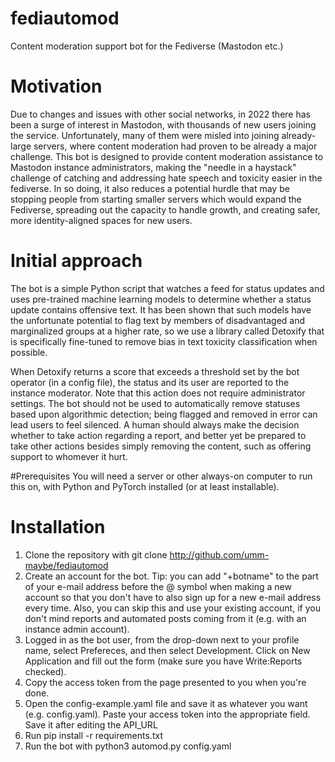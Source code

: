 # fediautomod
Content moderation support bot for the Fediverse (Mastodon etc.)

# Motivation
Due to changes and issues with other social networks, in 2022 there has been a surge of interest in Mastodon, with thousands of new users joining the service.  Unfortunately, many of them were misled into joining already-large servers, where content moderation had proven to be already a major challenge.  This bot is designed to provide content moderation assistance to Mastodon instance administrators, making the "needle in a haystack" challenge of catching  and addressing hate speech and toxicity easier in the fediverse.  In so doing, it also reduces a potential hurdle that may be stopping people from starting smaller servers which would expand the Fediverse, spreading out the capacity to handle growth, and creating safer, more identity-aligned spaces for new users.

# Initial approach
The bot is a simple Python script that watches a feed for status updates and uses pre-trained machine learning models to determine whether a status update contains offensive text.  It has been shown that such models have the unfortunate potential to flag text by members of disadvantaged and marginalized groups at a higher rate, so we use a library called Detoxify that is specifically fine-tuned to remove bias in text toxicity classification when possible.  

When Detoxify returns a score that exceeds a threshold set by the bot operator (in a config file), the status and its user are reported to the instance moderator.  Note that this action does not require administrator settings.  The bot should not be used to automatically remove statuses based upon algorithmic detection; being flagged and removed in error can lead users to feel silenced.  A human should always make the decision whether to take action regarding a report, and better yet be prepared to take other actions besides simply removing the content, such as offering support to whomever it hurt.

#Prerequisites
You will need a server or other always-on computer to run this on, with Python and PyTorch installed (or at least installable).

# Installation
1. Clone the repository with git clone http://github.com/umm-maybe/fediautomod
2. Create an account for the bot.  Tip: you can add "+botname" to the part of your e-mail address before the @ symbol when making a new account so that you don't have to also sign up for a new e-mail address every time.  Also, you can skip this and use your existing account, if you don't mind reports and automated posts coming from it (e.g. with an instance admin account).
3. Logged in as the bot user, from the drop-down next to your profile name, select Prefereces, and then select Development.  Click on New Application and fill out the form (make sure you have Write:Reports checked).
4. Copy the access token from the page presented to you when you're done.
5. Open the config-example.yaml file and save it as whatever you want (e.g. config.yaml).  Paste your access token into the appropriate field. Save it after editing the API_URL
6. Run pip install -r requirements.txt
7. Run the bot with python3 automod.py config.yaml
